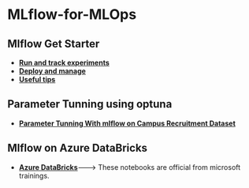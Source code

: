 # MLflow-for-MLOps
## Mlflow Get Starter
* [**Run and track experiments**](https://github.com/aqafridi/MLflow-for-MLOps/blob/main/1_Run%20and%20track%20experiments.ipynb)
* [**Deploy and manage**](https://github.com/aqafridi/MLflow-for-MLOps/blob/main/2_Deploy%20and%20manage.ipynb)
* [**Useful tips**](https://github.com/aqafridi/MLflow-for-MLOps/blob/main/3_Tips_and_tricks.ipynb)
## Parameter Tunning using optuna
* [**Parameter Tunning With mlflow on Campus Recruitment Dataset**](https://github.com/aqafridi/MLflow-for-MLOps/blob/main/Parameter%20Tunning%20using%20optuna/mlflow_Campus%20Recruitment_placement_prediction-HPO.ipynb)
## Mlflow on Azure DataBricks
* [**Azure DataBricks**](https://github.com/aqafridi/MLflow-for-MLOps/tree/main/Mlflow%20on%20Azure%20DataBricks)---> These notebooks are official from microsoft trainings.
